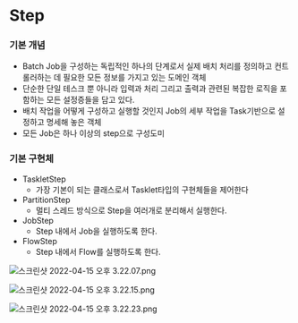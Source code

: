 # Step

### 기본 개념

- Batch Job을 구성하는 독립적인 하나의 단계로서 실제 배치 처리를 정의하고 컨트롤러하는 데 필요한 모든 정보를 가지고 있는 도메인 객체
- 단순한 단일 테스크 뿐 아니라 입력과 처리 그리고 출력과 관련된 복잡한 로직을 포함하는 모든 설정증들을 담고 있다.
- 배치 작업을 어떻게 구성하고 실행할 것인지 Job의 세부 작업을 Task기반으로 설정하고 명세해 놓은 객체
- 모든 Job은 하나 이상의 step으로 구성도미

### 기본 구현체

- TaskletStep
    - 가장 기본이 되는 클래스로서 Tasklet타입의 구현체들을 제어한다
- PartitionStep
    - 멀티 스레드 방식으로 Step을 여러개로 분리해서 실행한다.
- JobStep
    - Step 내에서 Job을 실행하도록 한다.
- FlowStep
    - Step 내에서 Flow를 실행하도록 한다.
    

![스크린샷 2022-04-15 오후 3.22.07.png](image/Step%202624e/%E1%84%89%E1%85%B3%E1%84%8F%E1%85%B3%E1%84%85%E1%85%B5%E1%86%AB%E1%84%89%E1%85%A3%E1%86%BA_2022-04-15_%E1%84%8B%E1%85%A9%E1%84%92%E1%85%AE_3.22.07.png)

![스크린샷 2022-04-15 오후 3.22.15.png](image/Step%202624e/%E1%84%89%E1%85%B3%E1%84%8F%E1%85%B3%E1%84%85%E1%85%B5%E1%86%AB%E1%84%89%E1%85%A3%E1%86%BA_2022-04-15_%E1%84%8B%E1%85%A9%E1%84%92%E1%85%AE_3.22.15.png)

![스크린샷 2022-04-15 오후 3.22.23.png](image/Step%202624e/%E1%84%89%E1%85%B3%E1%84%8F%E1%85%B3%E1%84%85%E1%85%B5%E1%86%AB%E1%84%89%E1%85%A3%E1%86%BA_2022-04-15_%E1%84%8B%E1%85%A9%E1%84%92%E1%85%AE_3.22.23.png)
